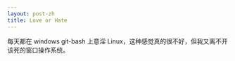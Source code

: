 ```yaml
---
layout: post-zh
title: Love or Hate
---
```

每天都在 windows git-bash 上意淫 Linux，这种感觉真的很不好，但我又离不开该死的窗口操作系统。